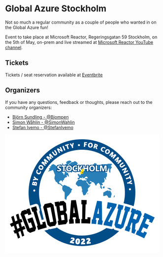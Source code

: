 # Global Azure Stockholm

Not so much a regular community as a couple of people who wanted in on the Global Azure fun!

Event to take place at Microsoft Reactor, Regeringsgatan 59 Stockholm, on the 5th of May, on-prem and live streamed at [Microsoft Reactor YouTube channel](https://aka.ms/globalazursthlm).

## Tickets

Tickets / seat reservation available at [Eventbrite](https://www.eventbrite.com/e/global-azure-bootcamp-2022-stockholm-tickets-269595927677)

## Organizers

If you have any questions, feedback or thoughts, please reach out to the community organizers:

- [Björn Sundling - @Bjompen](https://twitter.com/Bjompen)
- [Simon Wåhlin - @SimonWahlin](https://twitter.com/SimonWahlin)
- [Stefan Ivemo - @StefanIvemo](https://twitter.com/StefanIvemo)

![Global Azure Stockholm](./gasthlm.png)